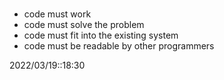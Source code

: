 # 
- code must work
- code must solve the problem
- code must fit into the existing system
- code must be readable by other programmers



2022/03/19::18:30